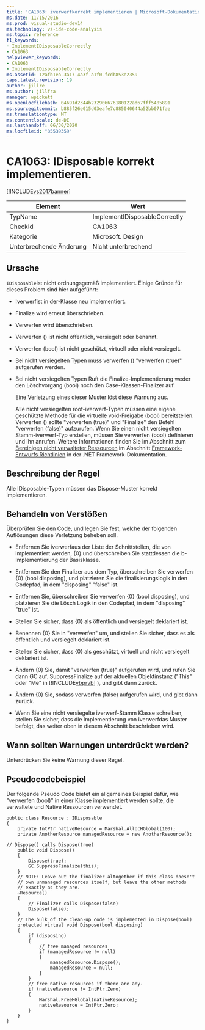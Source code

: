 ```yaml
---
title: 'CA1063: iverwerfkorrekt implementieren | Microsoft-Dokumentation'
ms.date: 11/15/2016
ms.prod: visual-studio-dev14
ms.technology: vs-ide-code-analysis
ms.topic: reference
f1_keywords:
- ImplementIDisposableCorrectly
- CA1063
helpviewer_keywords:
- CA1063
- ImplementIDisposableCorrectly
ms.assetid: 12afb1ea-3a17-4a3f-a1f0-fcdb853e2359
caps.latest.revision: 19
author: jillre
ms.author: jillfra
manager: wpickett
ms.openlocfilehash: 04691d2344b232906676180122ad67fff5405891
ms.sourcegitcommit: b885f26e015d03eafe7c885040644a52bb071fae
ms.translationtype: MT
ms.contentlocale: de-DE
ms.lasthandoff: 06/30/2020
ms.locfileid: "85539359"
---
```

# <a name="ca1063-implement-idisposable-correctly"></a>CA1063: IDisposable korrekt implementieren.
[!INCLUDE[vs2017banner](../includes/vs2017banner.md)]

|Element|Wert|
|-|-|
|TypName|ImplementIDisposableCorrectly|
|CheckId|CA1063|
|Kategorie|Microsoft. Design|
|Unterbrechende Änderung|Nicht unterbrechend|

## <a name="cause"></a>Ursache
 `IDisposable`ist nicht ordnungsgemäß implementiert. Einige Gründe für dieses Problem sind hier aufgeführt:

- Iverwerfist in der-Klasse neu implementiert.

- Finalize wird erneut überschrieben.

- Verwerfen wird überschrieben.

- Verwerfen () ist nicht öffentlich, versiegelt oder benannt.

- Verwerfen (bool) ist nicht geschützt, virtuell oder nicht versiegelt.

- Bei nicht versiegelten Typen muss verwerfen () "verwerfen (true)" aufgerufen werden.

- Bei nicht versiegelten Typen Ruft die Finalize-Implementierung weder den Löschvorgang (bool) noch den Case-Klassen-Finalizer auf.

  Eine Verletzung eines dieser Muster löst diese Warnung aus.

  Alle nicht versiegelten root-iverwerf-Typen müssen eine eigene geschützte Methode für die virtuelle void-Freigabe (bool) bereitstellen. Verwerfen () sollte "verwerfen (true)" und "Finalize" den Befehl "verwerfen (false)" aufzurufen. Wenn Sie einen nicht versiegelten Stamm-iverwerf-Typ erstellen, müssen Sie verwerfen (bool) definieren und ihn anrufen. Weitere Informationen finden Sie im Abschnitt zum [Bereinigen nicht verwalteter Ressourcen](https://msdn.microsoft.com/library/a17b0066-71c2-4ba4-9822-8e19332fc213) im Abschnitt [Framework-Entwurfs Richtlinien](https://msdn.microsoft.com/library/5fbcaf4f-ea2a-4d20-b0d6-e61dee202b4b) in der .NET Framework-Dokumentation.

## <a name="rule-description"></a>Beschreibung der Regel
 Alle IDisposable-Typen müssen das Dispose-Muster korrekt implementieren.

## <a name="how-to-fix-violations"></a>Behandeln von Verstößen
 Überprüfen Sie den Code, und legen Sie fest, welche der folgenden Auflösungen diese Verletzung beheben soll.

- Entfernen Sie iverwerfaus der Liste der Schnittstellen, die von implementiert werden, {0} und überschreiben Sie stattdessen die b-Implementierung der Basisklasse.

- Entfernen Sie den Finalizer aus dem Typ, überschreiben Sie verwerfen {0} (bool disposing), und platzieren Sie die finalisierungslogik in den Codepfad, in dem "disposing" "false" ist.

- Entfernen Sie, überschreiben Sie verwerfen {0} (bool disposing), und platzieren Sie die Lösch Logik in den Codepfad, in dem "disposing" "true" ist.

- Stellen Sie sicher, dass {0} als öffentlich und versiegelt deklariert ist.

- Benennen {0} Sie in "verwerfen" um, und stellen Sie sicher, dass es als öffentlich und versiegelt deklariert ist.

- Stellen Sie sicher, dass {0} als geschützt, virtuell und nicht versiegelt deklariert ist.

- Ändern {0} Sie, damit "verwerfen (true)" aufgerufen wird, und rufen Sie dann GC auf. SuppressFinalize auf der aktuellen Objektinstanz ("This" oder "Me" in [!INCLUDE[vbprvb](../includes/vbprvb-md.md)] ), und gibt dann zurück.

- Ändern {0} Sie, sodass verwerfen (false) aufgerufen wird, und gibt dann zurück.

- Wenn Sie eine nicht versiegelte iverwerf-Stamm Klasse schreiben, stellen Sie sicher, dass die Implementierung von iverwerfdas Muster befolgt, das weiter oben in diesem Abschnitt beschrieben wird.

## <a name="when-to-suppress-warnings"></a>Wann sollten Warnungen unterdrückt werden?
 Unterdrücken Sie keine Warnung dieser Regel.

## <a name="pseudo-code-example"></a>Pseudocodebeispiel
 Der folgende Pseudo Code bietet ein allgemeines Beispiel dafür, wie "verwerfen (bool)" in einer Klasse implementiert werden sollte, die verwaltete und Native Ressourcen verwendet.

```
public class Resource : IDisposable
{
    private IntPtr nativeResource = Marshal.AllocHGlobal(100);
    private AnotherResource managedResource = new AnotherResource();

// Dispose() calls Dispose(true)
    public void Dispose()
    {
        Dispose(true);
        GC.SuppressFinalize(this);
    }
    // NOTE: Leave out the finalizer altogether if this class doesn't
    // own unmanaged resources itself, but leave the other methods
    // exactly as they are.
    ~Resource()
    {
        // Finalizer calls Dispose(false)
        Dispose(false);
    }
    // The bulk of the clean-up code is implemented in Dispose(bool)
    protected virtual void Dispose(bool disposing)
    {
        if (disposing)
        {
            // free managed resources
            if (managedResource != null)
            {
                managedResource.Dispose();
                managedResource = null;
            }
        }
        // free native resources if there are any.
        if (nativeResource != IntPtr.Zero)
        {
            Marshal.FreeHGlobal(nativeResource);
            nativeResource = IntPtr.Zero;
        }
    }
}
```
